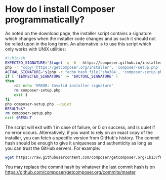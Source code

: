 # How do I install Composer programmatically?
As noted on the download page, the installer script contains a
signature which changes when the installer code changes and as such
it should not be relied upon in the long term.
An alternative is to use this script which only works with UNIX utilities:
```bash
#!/bin/sh
EXPECTED_SIGNATURE="$(wget -q -O - https://composer.github.io/installer.sig)"
php -r "copy('https://getcomposer.org/installer', 'composer-setup.php');"
ACTUAL_SIGNATURE="$(php -r "echo hash_file('sha384', 'composer-setup.php');")"
if [ "$EXPECTED_SIGNATURE" != "$ACTUAL_SIGNATURE" ]
then
    >&2 echo 'ERROR: Invalid installer signature'
    rm composer-setup.php
    exit 1
fi
php composer-setup.php --quiet
RESULT=$?
rm composer-setup.php
exit $RESULT
```
The script will exit with 1 in case of failure, or 0 on success, and is quiet
if no error occurs.
Alternatively, if you want to rely on an exact copy of the installer, you can fetch
a specific version from GitHub's history. The commit hash should be enough to
give it uniqueness and authenticity as long as you can trust the GitHub servers.
For example:
```bash
wget https://raw.githubusercontent.com/composer/getcomposer.org/1b137f8bf6db3e79a38a5bc45324414a6b1f9df2/web/installer -O - -q | php -- --quiet
```
You may replace the commit hash by whatever the last commit hash is on
https://github.com/composer/getcomposer.org/commits/master
